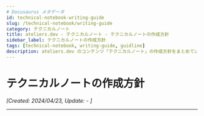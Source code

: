 ```yaml
---
# Docusaurus メタデータ 
id: technical-notebook-writing-guide
slug: /technical-notebook/writing-guide
category: テクニカルノート
title: ateliers.dev - テクニカルノート - テクニカルノートの作成方針
sidebar_label: テクニカルノートの作成方針
tags: [technical-notebook, writing-guide, guidline]
description: ateliers.dev のコンテンツ「テクニカルノート」の作成方針をまとめています。
---
```


# テクニカルノートの作成方針
*[Created: 2024/04/23, Update: - ]*

---


